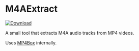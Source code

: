 # M4AExtract

[![Download](https://img.shields.io/badge/download-app-blue.svg)](http://nano-byte.de/feeds/M4AExtract.xml)

A small tool that extracts M4A audio tracks from MP4 videos.

Uses [MP4Box](http://gpac.wp.mines-telecom.fr/mp4box/) internally.
